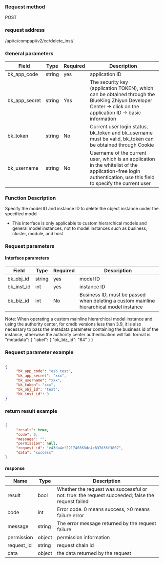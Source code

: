 ### Request method

POST


### request address

/api/c/compapi/v2/cc/delete_inst/


### General parameters

| Field | Type | Required | Description |
|-----------|------------|--------|------------|
| bk_app_code | string | yes | application ID |
| bk_app_secret| string | Yes | The security key (application TOKEN), which can be obtained through the BlueKing Zhiyun Developer Center -> click on the application ID -> basic information |
| bk_token | string | No | Current user login status, bk_token and bk_username must be valid, bk_token can be obtained through Cookie |
| bk_username | string | No | Username of the current user, which is an application in the whitelist of the application-free login authentication, use this field to specify the current user |


### Function Description

Specify the model ID and instance ID to delete the object instance under the specified model

- This interface is only applicable to custom hierarchical models and general model instances, not to model instances such as business, cluster, module, and host

### Request parameters



#### Interface parameters

| Field | Type | Required | Description |
|---------------------|-------------|--------|--------------------------------- |
| bk_obj_id | string | yes | model ID |
| bk_inst_id | int | yes | instance ID |
| bk_biz_id | int | No | Business ID, must be passed when deleting a custom mainline hierarchical model instance |

  Note: When operating a custom mainline hierarchical model instance and using the authority center, for cmdb versions less than 3.9, it is also necessary to pass the metadata parameter containing the business id of the instance, otherwise the authority center authentication will fail. format is
"metadata": {
     "label": {
         "bk_biz_id": "64"
     }
}

### Request parameter example

```json

{
     "bk_app_code": "esb_test",
     "bk_app_secret": "xxx",
     "bk_username": "xxx",
     "bk_token": "xxx",
     "bk_obj_id": "test",
     "bk_inst_id": 0
}
```


### return result example

```json

{
     "result": true,
     "code": 0,
     "message": "",
     "permission": null,
     "request_id": "e43da4ef221746868dc4c837d36f3807",
     "data": "success"
}
```
#### response

| Name | Type | Description |
| ------- | ------ | ------------------------------------ |
| result | bool | Whether the request was successful or not. true: the request succeeded; false the request failed |
| code | int | Error code. 0 means success, >0 means failure error |
| message | string | The error message returned by the request failure |
| permission | object | permission information |
| request_id | string | request chain id |
| data | object | the data returned by the request |